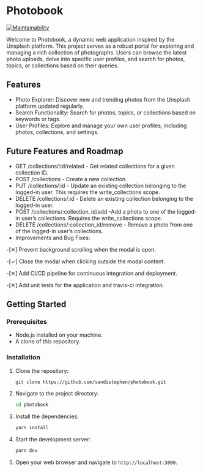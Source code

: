 # Photobook

[![Maintainability](https://api.codeclimate.com/v1/badges/c7ceebd1ca92bb937b36/maintainability)](https://codeclimate.com/github/sendistephen/photobook/maintainability)

Welcome to Photobook, a dynamic web application inspired by the Unsplash platform. This project serves as a robust portal for exploring and managing a rich collection of photographs. Users can browse the latest photo uploads, delve into specific user profiles, and search for photos, topics, or collections based on their queries.

## Features

- Photo Explorer:
  Discover new and trending photos from the Unsplash platform updated regularly.
- Search Functionality:
  Search for photos, topics, or collections based on keywords or tags.
- User Profiles:
  Explore and manage your own user profiles, including photos, collections, and settings.

## Future Features and Roadmap

- GET /collections/:id/related - Get related collections for a given collection ID.
- POST /collections - Create a new collection.
- PUT /collections/:id - Update an existing collection belonging to the logged-in user. This requires the write_collections scope.
- DELETE /collections/:id - Delete an existing collection belonging to the logged-in user.
- POST /collections/:collection_id/add -Add a photo to one of the logged-in user’s collections. Requires the write_collections scope.
- DELETE /collections/:collection_id/remove - Remove a photo from one of the logged-in user’s collections.
- Improvements and Bug Fixes:

-[✕] Prevent background scrolling when the modal is open.

-[✓] Close the modal when clicking outside the modal content.

-[✕] Add CI/CD pipeline for continuous integration and deployment.

-[✕] Add unit tests for the application and travis-ci integration.

## Getting Started

### Prerequisites

- Node.js installed on your machine.
- A clone of this repository.

### Installation

1. Clone the repository:

   ```bash
   git clone https://github.com/sendistephen/photobook.git
   ```

2. Navigate to the project directory:

   ```bash
   cd photobook
   ```

3. Install the dependencies:

   ```bash
   yarn install
   ```

4. Start the development server:

   ```bash
   yarn dev
   ```

5. Open your web browser and navigate to `http://localhost:3000`.
